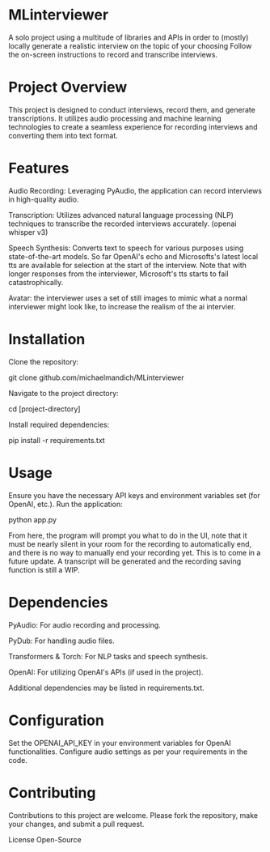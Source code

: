 # MLinterviewer
A solo project using a multitude of libraries and APIs in order to (mostly) locally generate a realistic interview on the topic of your choosing
Follow the on-screen instructions to record and transcribe interviews.

# Project Overview
This project is designed to conduct interviews, record them, and generate transcriptions. It utilizes audio processing and machine learning technologies to create a seamless experience for recording interviews and converting them into text format.

# Features
Audio Recording: Leveraging PyAudio, the application can record interviews in high-quality audio.

Transcription: Utilizes advanced natural language processing (NLP) techniques to transcribe the recorded interviews accurately. (openai whisper v3)

Speech Synthesis: Converts text to speech for various purposes using state-of-the-art models. So far OpenAI's echo and Microsofts's latest local tts are available for selection at the start of the interview. Note that with longer responses from the interviewer, Microsoft's tts starts to fail catastrophically.

Avatar: the interviewer uses a set of still images to mimic what a normal interviewer might look like, to increase the realism of the ai intervier.


# Installation
Clone the repository:

git clone github.com/michaelmandich/MLinterviewer

Navigate to the project directory:

cd [project-directory]

Install required dependencies:

pip install -r requirements.txt

# Usage
Ensure you have the necessary API keys and environment variables set (for OpenAI, etc.).
Run the application:

python app.py

From here, the program will prompt you what to do in the UI, note that it must be nearly silent in your room for the recording to automatically end, and there is no way to manually end your recording yet. This is to come in a future update. A transcript will be generated and the recording saving function is still a WIP.

# Dependencies
PyAudio: For audio recording and processing.

PyDub: For handling audio files.

Transformers & Torch: For NLP tasks and speech synthesis.

OpenAI: For utilizing OpenAI's APIs (if used in the project).

Additional dependencies may be listed in requirements.txt.
# Configuration
Set the OPENAI_API_KEY in your environment variables for OpenAI functionalities.
Configure audio settings as per your requirements in the code.
# Contributing
Contributions to this project are welcome. Please fork the repository, make your changes, and submit a pull request.

License
Open-Source
